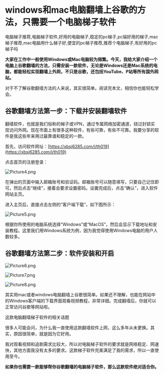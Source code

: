 # windows和mac电脑翻墙上谷歌的方法，只需要一个电脑梯子软件
电脑梯子推荐,电脑梯子软件,好用的电脑梯子,稳定的pc梯子,pc端好用的梯子,mac梯子推荐,mac电脑用什么梯子好,便宜的pc梯子推荐,推荐个电脑梯子,有好用的pc梯子吗

**大家在工作中一般使用Windows或Mac电脑较为频繁。今天，我给大家介绍一个电脑上谷歌翻墙的方法，只需安装一款软件，无论是Windows还是Mac系统的电脑，都能轻松实现翻墙上外网，不只是谷歌，还包括YouTube、P站等所有国外网站。**

对于不了解谷歌翻墙方法的人来说，其实很简单。阅读完本文，相信你也能轻松学会。

## 谷歌翻墙方法第一步：下载并安装翻墙软件
翻墙软件，也就是我们俗称的梯子或VPN，通过专属网络加密通道，绕过封锁实现访问外网。现在市面上有很多这种软件，有些可靠，有些不可靠。我要分享的软件是我这些年来用过最靠谱和稳定的一款。

首先，访问软件网址：[https://xbsj6285.com/i/th019](https://xbsj6285.com/i/th019)

点击首页的注册登录：

![Picture4.png](https://s2.loli.net/2023/09/15/lFfpzyonBUE918w.png)

在弹出的页面中输入邮箱账号和验证码。邮箱账号可以随意填写，只要自己记住即可。然后点击“继续”，接着会要求设置密码。设置完成后，点击“确认”，进入软件网站主页。

进入主页后，直接点击左侧的“客户端下载”，如下图所示：

![Picture5.png](https://s2.loli.net/2023/09/15/VKYwZDnBLco2CE1.png)

根据你所使用的电脑系统选择“Windows”或“MacOS”，然后会显示下载地址和安装教程。这里我们用Windows系统为例，因为我觉得使用Windows电脑的用户人数较多。

## 谷歌翻墙方法第二步：软件安装和开启
![Picture6.png](https://s2.loli.net/2023/09/15/NicnvF5AkeTXq47.png)

![Picture7.png](https://s2.loli.net/2023/09/15/jYGi4OTsAgdbLKk.png)

![Picture8.png](https://s2.loli.net/2023/09/15/zt3D9ArjINdqRxB.png)

其实用mac或者windows电脑翻墙上谷歌很简单。如果还不理解，也能在网站中的Windows客户端的下载界面观看视频教程，非常详细。完成翻墙后，你就可以正常访问谷歌等网站啦。

这款电脑翻墙梯子软件的相关话题

很多人可能会问，为什么我一直使用这款翻墙软件上网，这么多年从未更换。其实，原因很简单，就是因为它好用。

我对观看视频和追剧需求比较大，所以对电脑梯子软件的要求就是网络稳定、网速快，其他方面我没有太多的要求。这款梯子软件完美满足了我的需求，所以一直使用至今。

**如果你也需要一款能够帮你谷歌翻墙的电脑梯子软件，那么这款软件绝对适合你。**
